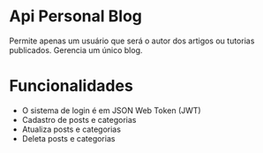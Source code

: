 # Api Personal Blog

<p>Permite apenas um usuário que será o autor dos artigos ou tutorias publicados. Gerencia um único blog.</p>

# Funcionalidades

<ul>
	<li>O sistema de login é em JSON Web Token (JWT)</li>
	<li>Cadastro de posts e categorias</li>
	<li>Atualiza posts e categorias</li>
	<li>Deleta posts e categorias</li>
</ul>